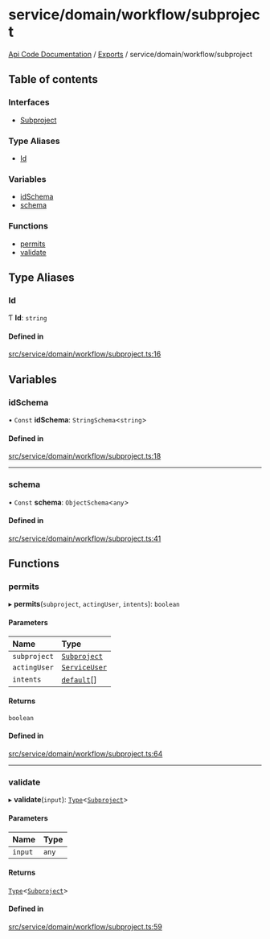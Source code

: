 # service/domain/workflow/subproject
 
[Api Code Documentation](../README.md) / [Exports](../modules.md) / service/domain/workflow/subproject

## Table of contents

### Interfaces

- [Subproject](../interfaces/service_domain_workflow_subproject.Subproject.md)

### Type Aliases

- [Id](service_domain_workflow_subproject.md#id)

### Variables

- [idSchema](service_domain_workflow_subproject.md#idschema)
- [schema](service_domain_workflow_subproject.md#schema)

### Functions

- [permits](service_domain_workflow_subproject.md#permits)
- [validate](service_domain_workflow_subproject.md#validate)

## Type Aliases

### Id

Ƭ **Id**: `string`

#### Defined in

[src/service/domain/workflow/subproject.ts:16](https://github.com/openkfw/TruBudget/blob/422cbec/api/src/service/domain/workflow/subproject.ts#L16)

## Variables

### idSchema

• `Const` **idSchema**: `StringSchema`\<`string`\>

#### Defined in

[src/service/domain/workflow/subproject.ts:18](https://github.com/openkfw/TruBudget/blob/422cbec/api/src/service/domain/workflow/subproject.ts#L18)

___

### schema

• `Const` **schema**: `ObjectSchema`\<`any`\>

#### Defined in

[src/service/domain/workflow/subproject.ts:41](https://github.com/openkfw/TruBudget/blob/422cbec/api/src/service/domain/workflow/subproject.ts#L41)

## Functions

### permits

▸ **permits**(`subproject`, `actingUser`, `intents`): `boolean`

#### Parameters

| Name | Type |
| :------ | :------ |
| `subproject` | [`Subproject`](../interfaces/service_domain_workflow_subproject.Subproject.md) |
| `actingUser` | [`ServiceUser`](../interfaces/service_domain_organization_service_user.ServiceUser.md) |
| `intents` | [`default`](authz_intents.md#default)[] |

#### Returns

`boolean`

#### Defined in

[src/service/domain/workflow/subproject.ts:64](https://github.com/openkfw/TruBudget/blob/422cbec/api/src/service/domain/workflow/subproject.ts#L64)

___

### validate

▸ **validate**(`input`): [`Type`](result.md#type)\<[`Subproject`](../interfaces/service_domain_workflow_subproject.Subproject.md)\>

#### Parameters

| Name | Type |
| :------ | :------ |
| `input` | `any` |

#### Returns

[`Type`](result.md#type)\<[`Subproject`](../interfaces/service_domain_workflow_subproject.Subproject.md)\>

#### Defined in

[src/service/domain/workflow/subproject.ts:59](https://github.com/openkfw/TruBudget/blob/422cbec/api/src/service/domain/workflow/subproject.ts#L59)
